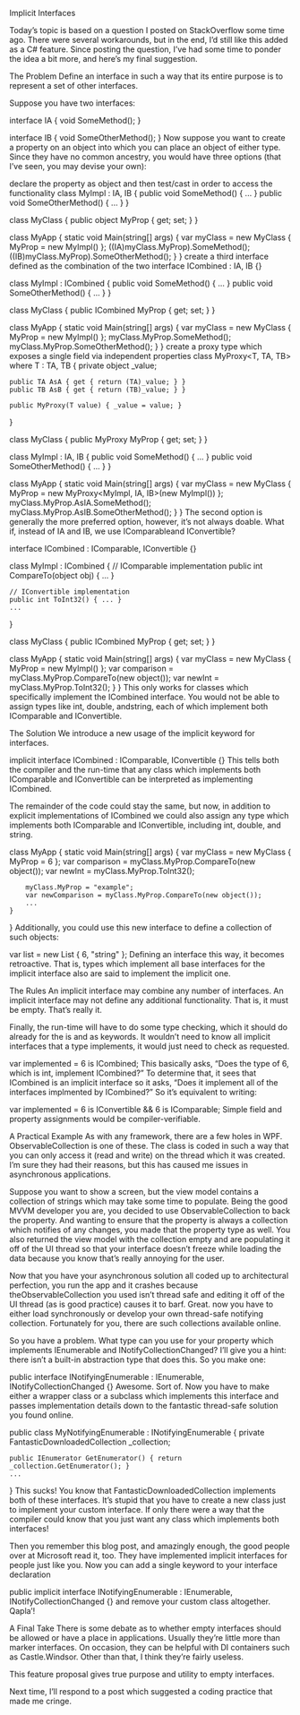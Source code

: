 Implicit Interfaces

Today’s topic is based on a question I posted on StackOverflow some time ago. There were several workarounds, but in the end, I’d still like this added as a C# feature. Since posting the question, I’ve had some time to ponder the idea a bit more, and here’s my final suggestion.

The Problem
Define an interface in such a way that its entire purpose is to represent a set of other interfaces.

Suppose you have two interfaces:

interface IA
{
    void SomeMethod();
}

interface IB
{
    void SomeOtherMethod();
}
Now suppose you want to create a property on an object into which you can place an object of either type. Since they have no common ancestry, you would have three options (that I’ve seen, you may devise your own):

declare the property as object and then test/cast in order to access the functionality
class MyImpl : IA, IB
{
    public void SomeMethod() { ... }
    public void SomeOtherMethod() { ... }
}

class MyClass
{
    public object MyProp { get; set; }
}

class MyApp
{
    static void Main(string[] args)
    {
        var myClass = new MyClass { MyProp = new MyImpl() };
        ((IA)myClass.MyProp).SomeMethod();
        ((IB)myClass.MyProp).SomeOtherMethod();
    }
}
create a third interface defined as the combination of the two
interface ICombined : IA, IB {}

class MyImpl : ICombined
{
    public void SomeMethod() { ... }
    public void SomeOtherMethod() { ... }
}

class MyClass
{
    public ICombined MyProp { get; set; }
}

class MyApp
{
    static void Main(string[] args)
    {
        var myClass = new MyClass { MyProp = new MyImpl() };
        myClass.MyProp.SomeMethod();
        myClass.MyProp.SomeOtherMethod();
    }
}
create a proxy type which exposes a single field via independent properties
class MyProxy<T, TA, TB> where T : TA, TB
{
    private object _value;

    public TA AsA { get { return (TA)_value; } }
    public TB AsB { get { return (TB)_value; } }

    public MyProxy(T value) { _value = value; }
}

class MyClass
{
    public MyProxy MyProp { get; set; }
}

class MyImpl : IA, IB
{
    public void SomeMethod() { ... }
    public void SomeOtherMethod() { ... }
}

class MyApp
{
    static void Main(string[] args)
    {
        var myClass = new MyClass { MyProp = new MyProxy<MyImpl, IA, IB>(new MyImpl()) };
        myClass.MyProp.AsIA.SomeMethod();
        myClass.MyProp.AsIB.SomeOtherMethod();
    }
}
The second option is generally the more preferred option, however, it’s not always doable. What if, instead of IA and IB, we use IComparableand IConvertible?

interface ICombined : IComparable, IConvertible {}

class MyImpl : ICombined
{
    // IComparable implementation
    public int CompareTo(object obj) { ... }

    // IConvertible implementation
    public int ToInt32() { ... }
    ...
}

class MyClass
{
    public ICombined MyProp { get; set; }
}

class MyApp
{
    static void Main(string[] args)
    {
        var myClass = new MyClass { MyProp = new MyImpl() };
        var comparison = myClass.MyProp.CompareTo(new object());
        var newInt = myClass.MyProp.ToInt32();
    }
}
This only works for classes which specifically implement the ICombined interface. You would not be able to assign types like int, double, andstring, each of which implement both IComparable and IConvertible.

The Solution
We introduce a new usage of the implicit keyword for interfaces.

implicit interface ICombined : IComparable, IConvertible {}
This tells both the compiler and the run-time that any class which implements both IComparable and IConvertible can be interpreted as implementing ICombined.

The remainder of the code could stay the same, but now, in addition to explicit implementations of ICombined we could also assign any type which implements both IComparable and IConvertible, including int, double, and string.

class MyApp
{
    static void Main(string[] args)
    {
        var myClass = new MyClass { MyProp = 6 };
        var comparison = myClass.MyProp.CompareTo(new object());
        var newInt = myClass.MyProp.ToInt32();

        myClass.MyProp = "example";
        var newComparison = myClass.MyProp.CompareTo(new object());
        ...
    }
}
Additionally, you could use this new interface to define a collection of such objects:

var list = new List<ICombined> { 6, "string" };
Defining an interface this way, it becomes retroactive. That is, types which implement all base interfaces for the implicit interface also are said to implement the implicit one.

The Rules
An implicit interface may combine any number of interfaces.
An implicit interface may not define any additional functionality. That is, it must be empty.
That’s really it.

Finally, the run-time will have to do some type checking, which it should do already for the is and as keywords. It wouldn’t need to know all implicit interfaces that a type implements, it would just need to check as requested.

var implemented = 6 is ICombined;
This basically asks, “Does the type of 6, which is int, implement ICombined?” To determine that, it sees that ICombined is an implicit interface so it asks, “Does it implement all of the interfaces implmented by ICombined?” So it’s equivalent to writing:

var implemented = 6 is IConvertible && 6 is IComparable;
Simple field and property assignments would be compiler-verifiable.

A Practical Example
As with any framework, there are a few holes in WPF. ObservableCollection<T> is one of these. The class is coded in such a way that you can only access it (read and write) on the thread which it was created. I’m sure they had their reasons, but this has caused me issues in asynchronous applications.

Suppose you want to show a screen, but the view model contains a collection of strings which may take some time to populate. Being the good MVVM developer you are, you decided to use ObservableCollection<string> to back the property. And wanting to ensure that the property is always a collection which notifies of any changes, you made that the property type as well. You also returned the view model with the collection empty and are populating it off of the UI thread so that your interface doesn’t freeze while loading the data because you know that’s really annoying for the user.

Now that you have your asynchronous solution all coded up to architectural perfection, you run the app and it crashes because theObservableCollection<string> you used isn’t thread safe and editing it off of the UI thread (as is good practice) causes it to barf. Great. now you have to either load synchronously or develop your own thread-safe notifying collection. Fortunately for you, there are such collections available online.

So you have a problem. What type can you use for your property which implements IEnumerable and INotifyCollectionChanged? I’ll give you a hint: there isn’t a built-in abstraction type that does this. So you make one:

public interface INotifyingEnumerable : IEnumerable, INotifyCollectionChanged {}
Awesome. Sort of. Now you have to make either a wrapper class or a subclass which implements this interface and passes implementation details down to the fantastic thread-safe solution you found online.

public class MyNotifyingEnumerable : INotifyingEnumerable
{
    private FantasticDownloadedCollection _collection;

    public IEnumerator GetEnumerator() { return _collection.GetEnumerator(); }
    ...
}
This sucks! You know that FantasticDownloadedCollection implements both of these interfaces. It’s stupid that you have to create a new class just to implement your custom interface. If only there were a way that the compiler could know that you just want any class which implements both interfaces!

Then you remember this blog post, and amazingly enough, the good people over at Microsoft read it, too. They have implemented implicit interfaces for people just like you. Now you can add a single keyword to your interface declaration

public implicit interface INotifyingEnumerable : IEnumerable, INotifyCollectionChanged {}
and remove your custom class altogether. Qapla’!

A Final Take
There is some debate as to whether empty interfaces should be allowed or have a place in applications. Usually they’re little more than marker interfaces. On occasion, they can be helpful with DI containers such as Castle.Windsor. Other than that, I think they’re fairly useless.

This feature proposal gives true purpose and utility to empty interfaces.

Next time, I’ll respond to a post which suggested a coding practice that made me cringe.